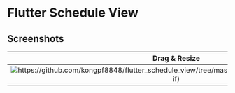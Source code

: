 # Flutter Schedule View

## Screenshots

| Drag & Resize | Light mode | Dark mode |
| :-----: | :-----: | :-----: |
|![https://github.com/kongpf8848/flutter_schedule_view/tree/master/screenshots/drag_and_resize.gif)](https://github.com/kongpf8848/flutter_schedule_view/tree/master/screenshots/drag_and_resize.gif)|![https://github.com/kongpf8848/flutter_schedule_view/tree/master/screenshots/schedule_view_light.jpg)](https://github.com/kongpf8848/flutter_schedule_view/tree/master/screenshots/schedule_view_light.jpg)|![https://github.com/kongpf8848/flutter_schedule_view/tree/master/screenshots/schedule_view_dark.jpg)](https://github.com/kongpf8848/flutter_schedule_view/tree/master/screenshots/schedule_view_dark.jpg)|
